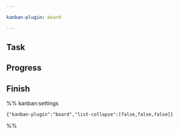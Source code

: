 ```yaml
---

kanban-plugin: board

---
```


## Task



## Progress



## Finish





%% kanban:settings
```
{"kanban-plugin":"board","list-collapse":[false,false,false]}
```
%%